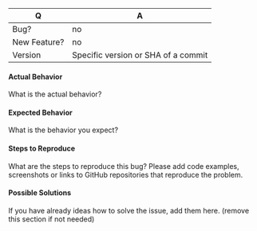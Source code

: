 | Q                       | A
| ----------------------- | ---
| Bug?                    | no|yes
| New Feature?            | no|yes
| Version                 | Specific version or SHA of a commit


#### Actual Behavior

What is the actual behavior?


#### Expected Behavior

What is the behavior you expect?


#### Steps to Reproduce

What are the steps to reproduce this bug? Please add code examples,
screenshots or links to GitHub repositories that reproduce the problem.


#### Possible Solutions

If you have already ideas how to solve the issue, add them here.
(remove this section if not needed)
